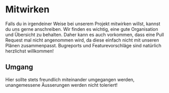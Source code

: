 # Mitwirken
Falls du in irgendeiner Weise bei unserem Projekt mitwirken willst, kannst du uns gerne anschreiben. Wir finden es wichtig, eine gute Organisation und Übersicht zu behalten.
Daher kann es auch vorkommen, dass eine Pull Request mal nicht angenommen wird, da diese einfach nicht mit unseren Plänen zusammenpasst. Bugreports und Featurevorschläge
sind natürlich herzlichst willkommen!

## Umgang
Hier sollte stets freundlich miteinander umgegangen werden, unangemessene Äusserungen werden nicht toleriert!
